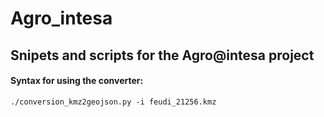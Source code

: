 # Agro_intesa
## Snipets and scripts for the Agro@intesa project

#### Syntax for using the converter:

```
./conversion_kmz2geojson.py -i feudi_21256.kmz
```
